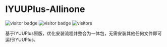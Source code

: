 # IYUUPlus-Allinone
 ![visitor badge](https://visitor-badge.glitch.me/badge?repo_id=${KiWinger+IYUUPlus-Allinone})
 ![visitor badge](https://visitor-badge.glitch.me/badge?page_id=KiWinger+IYUUPlus-Allinone)
 ![visitors](https://visitor-badge.glitch.me/badge?page_id=KiWinger+IYUUPlus-Allinone)


 基于IYUUPlus原版，优化安装流程并整合为一体包，无需安装其他任何文件即可运行IYUUPlus。
